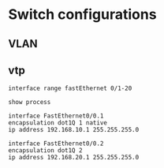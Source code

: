 # Switch configurations

## VLAN

## vtp

```
interface range fastEthernet 0/1-20
```

```
show process
```

```
interface FastEthernet0/0.1
encapsulation dot1Q 1 native
ip address 192.168.10.1 255.255.255.0

interface FastEthernet0/0.2
encapsulation dot1Q 2
ip address 192.168.20.1 255.255.255.0
```
